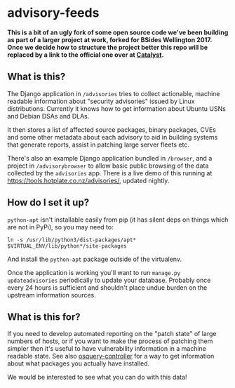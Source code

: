 # advisory-feeds

**This is a bit of an ugly fork of some open source code we've been building as part of a larger project at work, forked for BSides Wellington 2017. Once we decide how to structure the project better this repo will be replaced by a link to the official one over at [Catalyst](https://github.com/catalyst/).**

## What is this?

The Django application in `/advisories` tries to collect actionable, machine readable information about "security advisories" issued by Linux distributions. Currently it knows how to get information about Ubuntu USNs and Debian DSAs and DLAs.

It then stores a list of affected source packages, binary packages, CVEs and some other metadata about each advisory to aid in building systems that generate reports, assist in patching large server fleets etc. 

There's also an example Django application bundled in `/browser`, and a project in `/advisorybrowser` to allow basic public browsing of the data collected by the `advisories` app. There is a live demo of this running at https://tools.hotplate.co.nz/advisories/, updated nightly.

## How do I set it up?

`python-apt` isn't installable easily from pip (it has silent deps on things which are not in PyPi), so you may need to:

    ln -s /usr/lib/python3/dist-packages/apt* $VIRTUAL_ENV/lib/python*/site-packages
    
And install the `python-apt` package outside of the virtualenv.

Once the application is working you'll want to run `manage.py updateadvisories` periodically to update your database. Probably once every 24 hours is sufficient and shouldn't place undue burden on the upstream information sources.

## What is this for?

If you need to develop automated reporting on the "patch state" of large numbers of hosts, or if you want to make the process of patching them simpler then it's useful to have vulnerability information in a machine readable state. See also [osquery-controller](https://github.com/fincham/osquery-controller) for a way to get information about what packages you actually have installed.

We would be interested to see what you can do with this data!
